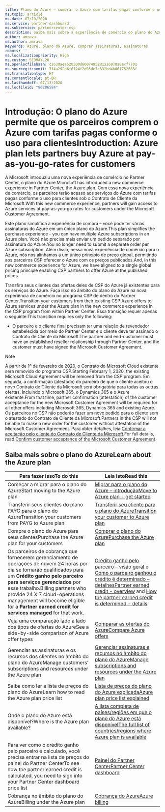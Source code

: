 ```yaml
---
title: Plano do Azure – comprar o Azure com tarifas pagas conforme o uso
ms.topic: article
ms.date: 07/10/2020
ms.service: partner-dashboard
ms.subservice: partnercenter-csp
description: Saiba mais sobre a experiência de comércio do plano do Azure para comprar serviços do Azure com tarifas pagas conforme o uso para os clientes. Conheça também os novos requisitos de segurança.
author: amrava
ms.author: amrava
Keywords: Azure, plano do Azure, comprar assinaturas, assinaturas
robots: ''
ms.localizationpriority: High
ms.custom: SEOMAY.20
ms.openlocfilehash: c2638aea520500d6007495281226078a8acf7701
ms.sourcegitcommit: 7f4a292b6f6f24f2d05de7c332bd4b067752683f
ms.translationtype: HT
ms.contentlocale: pt-BR
ms.lasthandoff: 07/13/2020
ms.locfileid: "86286584"
---
```

# <a name="introduction-azure-plan-lets-partners-buy-azure-at-pay-as-you-go-rates-for-customers"></a><span data-ttu-id="e4b2f-105">Introdução: O plano do Azure permite que os parceiros comprem o Azure com tarifas pagas conforme o uso para clientes</span><span class="sxs-lookup"><span data-stu-id="e4b2f-105">Introduction: Azure plan lets partners buy Azure at pay-as-you-go-rates for customers</span></span>

<span data-ttu-id="e4b2f-106">A Microsoft introduziu uma nova experiência de comércio no Partner Center, o plano do Azure.</span><span class="sxs-lookup"><span data-stu-id="e4b2f-106">Microsoft has introduced a new commerce experience in Partner Center, the Azure plan.</span></span>  <span data-ttu-id="e4b2f-107">Com essa nova experiência de comércio, os parceiros terão acesso aos serviços do Azure com tarifas pagas conforme o uso para clientes sob o Contrato de Cliente da Microsoft.</span><span class="sxs-lookup"><span data-stu-id="e4b2f-107">With this new commerce experience, partners will gain access to Azure services at pay-as-you-go rates for customers under the Microsoft Customer Agreement.</span></span>

<span data-ttu-id="e4b2f-108">Este plano simplifica a experiência de compra – você pode ter várias assinaturas do Azure em um único plano do Azure.</span><span class="sxs-lookup"><span data-stu-id="e4b2f-108">This plan simplifies the purchase experience - you can have multiple Azure subscriptions in an Azure plan.</span></span> <span data-ttu-id="e4b2f-109">Você não precisa mais enviar um pedido separado por assinatura do Azure.</span><span class="sxs-lookup"><span data-stu-id="e4b2f-109">You no longer need to submit a separate order per Azure subscription.</span></span> <span data-ttu-id="e4b2f-110">Além disso, nessa nova experiência de comércio para o Azure, nós nos alinhamos a um único princípio de preço global, permitindo aos parceiros CSP oferecer o Azure com os preços publicados.</span><span class="sxs-lookup"><span data-stu-id="e4b2f-110">And, in this new commerce experience for Azure, we have aligned to a single global pricing principle enabling CSP partners to offer Azure at the published prices.</span></span>

<span data-ttu-id="e4b2f-111">Transfira seus clientes das ofertas deles de CSP do Azure já existentes para os serviços do Azure. Faça isso no âmbito do plano do Azure na nova experiência de comércio no programa CSP de dentro do Partner Center.</span><span class="sxs-lookup"><span data-stu-id="e4b2f-111">Transition your customers from their existing CSP Azure offers to Azure services under the Azure plan in the new commerce experience in the CSP program from within Partner Center.</span></span> <span data-ttu-id="e4b2f-112">Essa transição requer apenas o seguinte:</span><span class="sxs-lookup"><span data-stu-id="e4b2f-112">This transition requires only the following:</span></span>

- <span data-ttu-id="e4b2f-113">O parceiro e o cliente final precisam ter uma relação de revendedor estabelecida por meio do Partner Center e o cliente deve ter assinado o Contrato de Cliente da Microsoft.</span><span class="sxs-lookup"><span data-stu-id="e4b2f-113">The partner and end-customer must have an established reseller relationship through Partner Center, and the customer must have signed the Microsoft Customer Agreement.</span></span>

>[!Note]
><span data-ttu-id="e4b2f-114">A partir de 1º de fevereiro de 2020, o Contrato do Microsoft Cloud existente será removido do programa CSP.</span><span class="sxs-lookup"><span data-stu-id="e4b2f-114">Starting February 1, 2020, the existing Microsoft Cloud Agreement will be removed from the CSP program.</span></span> <span data-ttu-id="e4b2f-115">Em seguida, a confirmação (atestado) do parceiro de que o cliente aceitou o novo Contrato de Cliente da Microsoft será obrigatória para todas as outras ofertas, incluindo o Microsoft 365, o Dynamics 365 e o Azure existente.</span><span class="sxs-lookup"><span data-stu-id="e4b2f-115">From that time, partner confirmation (attestation) of the customer acceptance for the new Microsoft Customer Agreement will be required for all other offers including Microsoft 365, Dynamics 365 and existing Azure.</span></span> <span data-ttu-id="e4b2f-116">Os parceiros no CSP não poderão fazer um novo pedido para o cliente sem o atestado do Contrato de Cliente da Microsoft.</span><span class="sxs-lookup"><span data-stu-id="e4b2f-116">Partners in the CSP will not be able to make a new order for the customer without attestation of the Microsoft Customer Agreement.</span></span> <span data-ttu-id="e4b2f-117">Para obter detalhes, leia [Confirmar a aceitação pelo cliente do Contrato de Cliente da Microsoft](confirm-customer-agreement.md).</span><span class="sxs-lookup"><span data-stu-id="e4b2f-117">For full details, read [Confirm customer acceptance of the Microsoft Customer Agreement](confirm-customer-agreement.md).</span></span>


## <a name="learn-about-the-azure-plan"></a><span data-ttu-id="e4b2f-118">Saiba mais sobre o plano do Azure</span><span class="sxs-lookup"><span data-stu-id="e4b2f-118">Learn about the Azure plan</span></span>

|<span data-ttu-id="e4b2f-119">**Para fazer isso**</span><span class="sxs-lookup"><span data-stu-id="e4b2f-119">**To do this**</span></span>   |<span data-ttu-id="e4b2f-120">**Leia isto**</span><span class="sxs-lookup"><span data-stu-id="e4b2f-120">**Read this**</span></span>   |
|------------------|---------------------|
|<span data-ttu-id="e4b2f-121">Começar a migrar para o plano do Azure</span><span class="sxs-lookup"><span data-stu-id="e4b2f-121">Start moving to the Azure plan</span></span>|[<span data-ttu-id="e4b2f-122">Migrar para o plano do Azure – introdução</span><span class="sxs-lookup"><span data-stu-id="e4b2f-122">Move to Azure plan - get started</span></span>](azure-plan-get-started.md)
|<span data-ttu-id="e4b2f-123">Transferir seus clientes do plano PAYG para o plano do Azure</span><span class="sxs-lookup"><span data-stu-id="e4b2f-123">Transition your customers from PAYG to Azure plan</span></span>|[<span data-ttu-id="e4b2f-124">Transferir seu cliente para o plano do Azure</span><span class="sxs-lookup"><span data-stu-id="e4b2f-124">Transition your customer to Azure plan</span></span>](azure-plan-transition.md)|
|<span data-ttu-id="e4b2f-125">Compre o plano do Azure para seus clientes</span><span class="sxs-lookup"><span data-stu-id="e4b2f-125">Purchase the Azure plan for your customers</span></span>|[<span data-ttu-id="e4b2f-126">Comprar o plano do Azure</span><span class="sxs-lookup"><span data-stu-id="e4b2f-126">Purchase the Azure plan</span></span>](purchase-azure-plan.md)|
|<span data-ttu-id="e4b2f-127">Os parceiros de cobrança que fornecerem gerenciamento de operações de nuvem 24 horas por dia se tornarão qualificados para um **Crédito ganho pelo parceiro para serviços gerenciados** por esse trabalho.</span><span class="sxs-lookup"><span data-stu-id="e4b2f-127">Billing partners who provide 24 X 7 cloud-operations management will become eligible for a **Partner earned credit for services managed** for that work.</span></span>|<span data-ttu-id="e4b2f-128">[Crédito ganho pelo parceiro – visão geral](partner-earned-credit.md) e [Como o parceiro ganhou o crédito é determinado – detalhes](partner-earned-credit-explanation.md)</span><span class="sxs-lookup"><span data-stu-id="e4b2f-128">[Partner earned credit - overview](partner-earned-credit.md) and [How the partner earned credit is determined - details](partner-earned-credit-explanation.md)</span></span>|
|<span data-ttu-id="e4b2f-129">Veja uma comparação lado a lado dos tipos de ofertas do Azure</span><span class="sxs-lookup"><span data-stu-id="e4b2f-129">See a side-by-side comparison of Azure offer types</span></span>|[<span data-ttu-id="e4b2f-130">Comparar as ofertas do Azure</span><span class="sxs-lookup"><span data-stu-id="e4b2f-130">Compare Azure offers</span></span>](compare-azure-offers.md)|
|<span data-ttu-id="e4b2f-131">Gerenciar as assinaturas e os recursos dos clientes no âmbito do plano do Azure</span><span class="sxs-lookup"><span data-stu-id="e4b2f-131">Manage customers' subscriptions and resources under the Azure plan</span></span>|[<span data-ttu-id="e4b2f-132">Gerenciar assinaturas e recursos no âmbito do plano do Azure</span><span class="sxs-lookup"><span data-stu-id="e4b2f-132">Manage subscriptions and resources under the Azure plan</span></span>](azure-plan-manage.md)|
|<span data-ttu-id="e4b2f-133">Saiba como ler a lista de preços do plano do Azure</span><span class="sxs-lookup"><span data-stu-id="e4b2f-133">Learn how to read the Azure plan price list</span></span>   |[<span data-ttu-id="e4b2f-134">Lista de preços do plano do Azure explicada</span><span class="sxs-lookup"><span data-stu-id="e4b2f-134">Azure plan price list explained</span></span>](azure-plan-price-list.md)|
|<span data-ttu-id="e4b2f-135">Onde o plano do Azure está disponível?</span><span class="sxs-lookup"><span data-stu-id="e4b2f-135">Where is the Azure plan available?</span></span>|[<span data-ttu-id="e4b2f-136">A lista completa de países/regiões em que o plano do Azure está disponível</span><span class="sxs-lookup"><span data-stu-id="e4b2f-136">The full list of countries/regions where Azure plan is available</span></span>](https://query.prod.cms.rt.microsoft.com/cms/api/am/binary/RE3QN0x)
|<span data-ttu-id="e4b2f-137">Para ver como o crédito ganho pelo parceiro é calculado, você precisa entrar na lista de preços do painel do Partner Center</span><span class="sxs-lookup"><span data-stu-id="e4b2f-137">To see how the partner earned credit is calculated, you need to sign into your Partner Center dashboard price list</span></span>|[<span data-ttu-id="e4b2f-138">Painel do Partner Center</span><span class="sxs-lookup"><span data-stu-id="e4b2f-138">Partner Center dashboard</span></span>](https://partner.microsoft.com/dashboard/home)|
|<span data-ttu-id="e4b2f-139">Cobrança no âmbito do plano do Azure</span><span class="sxs-lookup"><span data-stu-id="e4b2f-139">Billing under the Azure plan</span></span>|[<span data-ttu-id="e4b2f-140">Cobrança do Azure</span><span class="sxs-lookup"><span data-stu-id="e4b2f-140">Azure billing</span></span>](azure-plan-billing.md)|